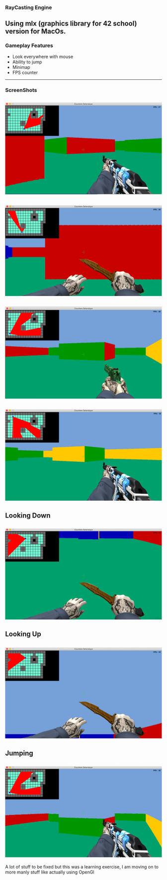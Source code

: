 ### RayCasting Engine
Using mlx (graphics library for 42 school) version for MacOs.
---
### Gameplay Features
- Look everywhere with mouse
- Ability to jump
- Minimap
- FPS counter
---
### ScreenShots
![SS1](https://github.com/PireXa/RayCaster_Engine/blob/main/ScreenShots/cs7.png)
---
![SS2](https://github.com/PireXa/RayCaster_Engine/blob/main/ScreenShots/cs1.png)
---
![SS3](https://github.com/PireXa/RayCaster_Engine/blob/main/ScreenShots/cs3.png)
---
![SS4](https://github.com/PireXa/RayCaster_Engine/blob/main/ScreenShots/cs4.png)
---
## Looking Down
![SS5](https://github.com/PireXa/RayCaster_Engine/blob/main/ScreenShots/cs6.png)
---
## Looking Up
![SS6](https://github.com/PireXa/RayCaster_Engine/blob/main/ScreenShots/cs5.png)
---
## Jumping
![SS6](https://github.com/PireXa/RayCaster_Engine/blob/main/ScreenShots/cs2.png)
---
A lot of stuff to be fixed but this was a learning exercise, I am moving on to more manly stuff like actually using OpenGl
